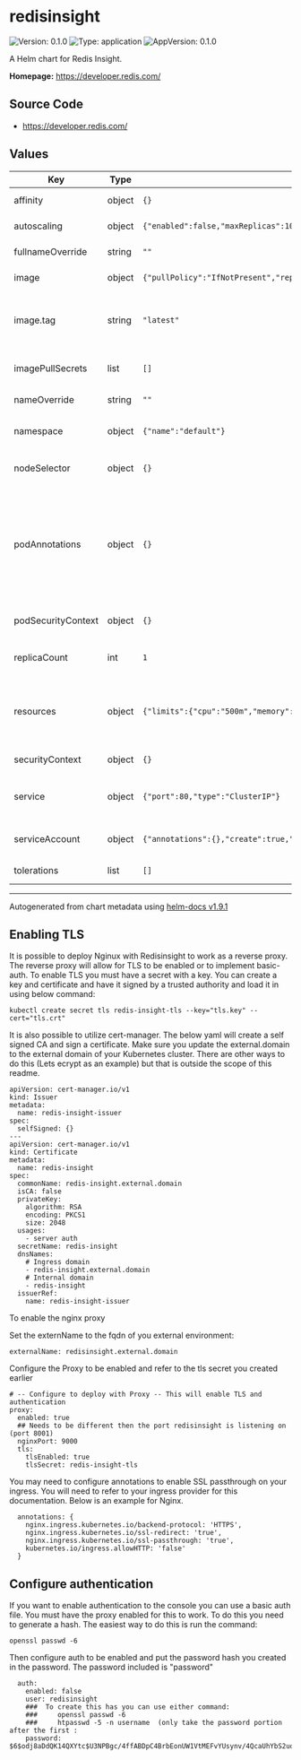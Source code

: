 # redisinsight

![Version: 0.1.0](https://img.shields.io/badge/Version-0.1.0-informational?style=flat-square) ![Type: application](https://img.shields.io/badge/Type-application-informational?style=flat-square) ![AppVersion: 0.1.0](https://img.shields.io/badge/AppVersion-0.1.0-informational?style=flat-square)

A Helm chart for Redis Insight.

**Homepage:** <https://developer.redis.com/>

## Source Code

* <https://developer.redis.com/>

## Values

| Key | Type | Default | Description |
|-----|------|---------|-------------|
| affinity | object | `{}` | Configuration for affinity |
| autoscaling | object | `{"enabled":false,"maxReplicas":100,"minReplicas":1,"targetCPUUtilizationPercentage":80,"targetMemoryUtilizationPercentage":80}` | Configuration for Autoscaling |
| fullnameOverride | string | `""` | Overrides the fullname |
| image | object | `{"pullPolicy":"IfNotPresent","repository":"redislabs/redisinsight","tag":"latest"}` | Image to use for deploying |
| image.tag | string | `"latest"` | Overrides the image tag whose default is the chart appVersion. |
| imagePullSecrets | list | `[]` | Secret for container registry |
| nameOverride | string | `""` | Overrides the name |
| namespace | object | `{"name":"default"}` | Configure default namespace |
| nodeSelector | object | `{}` | Configuration for nodeSelector |
| podAnnotations | object | `{}` | Additional annotations will be added to the pods of this component as well as to your Deployments or StatefulSets used to create the pods. |
| podSecurityContext | object | `{}` | Pod SecurityContext settings |
| replicaCount | int | `1` | Configure the replicas for the pods |
| resources | object | `{"limits":{"cpu":"500m","memory":"2048M"},"requests":{"cpu":"20m","memory":"512Mi"}}` | Configuration for resources limits (CPU/MEM requests and limits) |
| securityContext | object | `{}` | SecurityContext settings |
| service | object | `{"port":80,"type":"ClusterIP"}` | Service Type which are use to expose service |
| serviceAccount | object | `{"annotations":{},"create":true,"name":""}` | Configuration for service account |
| tolerations | list | `[]` | Configuration for tolerations |

----------------------------------------------
Autogenerated from chart metadata using [helm-docs v1.9.1](https://github.com/norwoodj/helm-docs/releases/v1.9.1)


## Enabling TLS
It is possible to deploy Nginux with Redisinsight to work as a reverse proxy.  The reverse proxy will allow for TLS to be enabled or to implement basic-auth.  To enable TLS you must have a secret with a key.  You can create a key and certificate and have it signed by a trusted authority and load it in using below command:

```	
kubectl create secret tls redis-insight-tls --key="tls.key" --cert="tls.crt"
```

It is also possible to utilize cert-manager.  The below yaml will create a self signed CA and sign a certificate.  Make sure you update the external.domain to the external domain of your Kubernetes cluster.  There are other ways to do this (Lets ecrypt as an example) but that is outside the scope of this readme.

```
apiVersion: cert-manager.io/v1
kind: Issuer
metadata:
  name: redis-insight-issuer
spec:
  selfSigned: {}
---
apiVersion: cert-manager.io/v1
kind: Certificate
metadata:
  name: redis-insight
spec:
  commonName: redis-insight.external.domain
  isCA: false
  privateKey:
    algorithm: RSA
    encoding: PKCS1
    size: 2048
  usages:
    - server auth
  secretName: redis-insight
  dnsNames:
    # Ingress domain
    - redis-insight.external.domain
    # Internal domain
    - redis-insight
  issuerRef:
    name: redis-insight-issuer
```

To enable the nginx proxy 

Set the externName to the fqdn of you external environment:

```
externalName: redisinsight.external.domain
```

Configure the Proxy to be enabled and refer to the tls secret you created earlier

```
# -- Configure to deploy with Proxy -- This will enable TLS and authentication
proxy:
  enabled: true
  ## Needs to be different then the port redisinsight is listening on (port 8001)
  nginxPort: 9000
  tls:
    tlsEnabled: true
    tlsSecret: redis-insight-tls
```

You may need to configure annotations to enable SSL passthrough on your ingress.  You will need to refer to your ingress provider for this documentation.  Below is an example for Nginx.

```
  annotations: {
    nginx.ingress.kubernetes.io/backend-protocol: 'HTTPS',
    nginx.ingress.kubernetes.io/ssl-redirect: 'true',
    nginx.ingress.kubernetes.io/ssl-passthrough: 'true',
    kubernetes.io/ingress.allowHTTP: 'false'
  }
```

## Configure authentication
If you want to enable authentication to the console you can use a basic auth file.  You must have the proxy enabled for this to work.  To do this you need to generate a hash.  The easiest way to do this is run the command:

```
openssl passwd -6
```

Then configure auth to be enabled and put the password hash you created in the password.  The password included is "password"

```
  auth:
    enabled: false
    user: redisinsight
    ###  To create this has you can use either command:
    ###     openssl passwd -6
    ###     htpasswd -5 -n username  (only take the password portion after the first :
    password: $6$odj8aDdQK14QXYtc$U3NPBgc/4ffABDpC4BrbEonUW1VtMEFvYUsynv/4QcaUhYbS2uqUywCoRsoxY.zKacYmeHBI5.cr.RfyK2tge1
```

